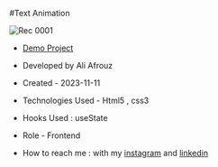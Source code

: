 #Text Animation


![Rec 0001](https://github-production-user-asset-6210df.s3.amazonaws.com/147813870/282221407-3e426747-66a4-461e-a731-420a8b2feb26.gif?X-Amz-Algorithm=AWS4-HMAC-SHA256&X-Amz-Credential=AKIAIWNJYAX4CSVEH53A%2F20231202%2Fus-east-1%2Fs3%2Faws4_request&X-Amz-Date=20231202T122734Z&X-Amz-Expires=300&X-Amz-Signature=6c01219b44e8a43aa954cc479eb7ba109c3abe8d6a0f7148a4869ace2d32a2fc&X-Amz-SignedHeaders=host&actor_id=147813870&key_id=0&repo_id=717321198)



- [Demo Project](https://aliafrouz.github.io/textAnimation/)

- Developed by Ali Afrouz

- Created - 2023-11-11

- Technologies Used - Html5 , css3

- Hooks Used : useState 

- Role - Frontend

- How to reach me : with my [instagram](https://www.instagram.com/aliafrouz_com) and [linkedin](https://www.linkedin.com/in/aliafrouz/)
